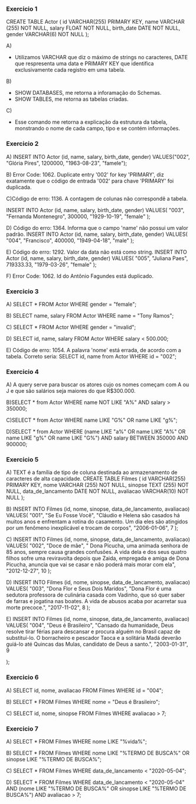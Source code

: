 ### Exercicio 1

CREATE TABLE Actor (
    id VARCHAR(255) PRIMARY KEY,
    name VARCHAR (255) NOT NULL,
    salary FLOAT NOT NULL,
    birth_date DATE NOT NULL,
    gender VARCHAR(6) NOT NULL
);

A)
- Utilizamos VARCHAR que diz o máximo de strings no caracteres, DATE que respresenta uma data e PRIMARY KEY que identifica exclusivamente cada registro em uma tabela.

B) 
- SHOW DATABASES, me retorna a inforamação do Schemas.
- SHOW TABLES, me retorna as tabelas criadas.

C)
- Esse comando me retorna a explicação da estrutura da tabela, monstrando o nome de cada campo, tipo e se contém informações.

### Exercicio 2

A)
INSERT INTO Actor (id, name, salary, birth_date, gender)
VALUES("002", "Glória Pires", 1200000, "1963-08-23", "famele");

B)
Error Code: 1062.
 Duplicate entry '002' for key 'PRIMARY', diz exatamente que o código de entrada '002' para chave 'PRIMARY' foi duplicada.

C)Código de erro: 1136. 
A contagem de colunas não correspondê a tabela.

INSERT INTO Actor (id, name, salary, birth_date, gender)
VALUES(
  "003", 
  "Fernanda Montenegro",
  300000,
  "1929-10-19", 
  "female"
);

D)
Código do erro: 1364.
Informa que o campo 'name' não possui um valor padrão.
INSERT INTO Actor (id, name, salary, birth_date, gender)
VALUES(
  "004",
  "Francisco",
  400000,
  "1949-04-18", 
  "male"
);

E)
Código do erro: 1292.
Valor da data não está como string.
INSERT INTO Actor (id, name, salary, birth_date, gender)
VALUES(
  "005", 
  "Juliana Paes",
  719333.33,
  "1979-03-26", 
  "female"
);

F)
Error Code: 1062.
Id do Antônio Fagundes está duplicado.

### Exercicio 3

A) SELECT * FROM Actor WHERE gender = "female";

B) SELECT name, salary FROM Actor WHERE name = "Tony Ramos";

C) SELECT * FROM Actor WHERE gender = "invalid";

D) SELECT id, name, salary FROM Actor WHERE salary < 500.000;

E) Código de erro: 1054.
A palavra 'nome' está errada, de acordo com a tabela.
Correto seria: SELECT id, name from Actor WHERE id = "002";

### Exercicio 4

A)
A query serve para buscar os atores cujo os nomes começam com A ou J e que são salários seja maiores do que R$300.000.

B)SELECT * from Actor WHERE name NOT LIKE "A%"  AND salary > 350000;

C)SELECT * from Actor WHERE name LIKE "G%" OR name LIKE "g%";

D)SELECT * from Actor WHERE (name LIKE "a%" OR name LIKE "A%" OR name LIKE "g%" OR name LIKE "G%")
AND salary BETWEEN 350000 AND 900000;

### Exercicio 5
A)
TEXT é a família de tipo de coluna destinada ao armazenamento de caracteres de alta capacidade.
CREATE TABLE Filmes (
    id VARCHAR(255) PRIMARY KEY,
    nome VARCHAR (255) NOT NULL,
    sinopse TEXT (255) NOT NULL,
    data_de_lancamento DATE NOT NULL,
    avaliacao VARCHAR(10) NOT NULL
);

B)
INSERT INTO Filmes (id, nome, sinopse, data_de_lancamento, avaliacao)
VALUES(
  "001", 
  "Se Eu Fosse Você",
  "Cláudio e Helena são casados há muitos anos e enfrentam a rotina do casamento. Um dia eles são atingidos por um fenômeno inexplicável e trocam de corpos",
  "2006-01-06", 
  7
);

C)
INSERT INTO Filmes (id, nome, sinopse, data_de_lancamento, avaliacao)
VALUES(
  "002", 
  "Doce de mãe",
  " Dona Picucha, uma animada senhora de 85 anos, sempre causa grandes confusões. A vida dela e dos seus quatro filhos sofre uma reviravolta depois que Zaida, empregada e amiga de Dona Picucha, anuncia que vai se casar e não poderá mais morar com ela",
  "2012-12-27", 
  10
);

D)
INSERT INTO Filmes (id, nome, sinopse, data_de_lancamento, avaliacao)
VALUES(
  "003",
  "Dona Flor e Seus Dois Maridos",
  "Dona Flor é uma sedutora professora de culinária casada com Vadinho, que só quer saber de farras e jogatina nas boates. A vida de abusos acaba por acarretar sua morte precoce.",
  "2017-11-02", 
  8
);

E)
INSERT INTO Filmes (id, nome, sinopse, data_de_lancamento, avaliacao)
VALUES(
	"004",
    "Deus é Brasileiro",
    "Cansado da humanidade, Deus resolve tirar férias para descansar e procura alguém no Brasil capaz de substituí-lo. O borracheiro e pescador Taoca e a solitária Madá deverão guiá-lo até Quincas das Mulas, candidato de Deus a santo.",
    "2003-01-31",
    9
    
);

### Exercicio 6

A)
SELECT id, nome, avaliacao FROM Filmes WHERE id = "004";

B)
SELECT * FROM Filmes WHERE nome = "Deus é Brasileiro";

C)
SELECT id, nome, sinopse FROM Filmes WHERE avaliacao > 7;


### Exercicio 7 

A)
SELECT * FROM Filmes WHERE nome LIKE "%vida%";

B)
SELECT * FROM Filmes WHERE nome LIKE "%TERMO DE BUSCA%" OR sinopse LIKE "%TERMO DE BUSCA%";

C)
SELECT * FROM Filmes WHERE data_de_lancamento < "2020-05-04";

D)
SELECT * FROM Filmes WHERE data_de_lancamento < "2020-05-04" AND (nome LIKE "%TERMO DE BUSCA%"
OR sinopse LIKE "%TERMO DE BUSCA%") AND avaliacao > 7;